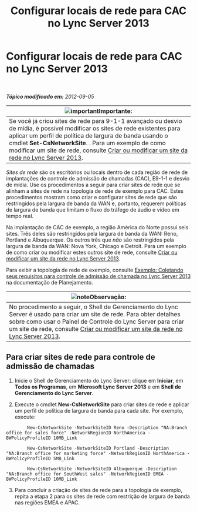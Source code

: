 ﻿---
title: Configurar locais de rede para CAC no Lync Server 2013
TOCTitle: Configurar locais de rede para CAC no Lync Server 2013
ms:assetid: afcea38f-5789-45ec-97af-c6e38364950c
ms:mtpsurl: https://technet.microsoft.com/pt-br/library/Gg412840(v=OCS.15)
ms:contentKeyID: 49307795
ms.date: 05/19/2016
mtps_version: v=OCS.15
ms.translationtype: HT
---

# Configurar locais de rede para CAC no Lync Server 2013

 

_**Tópico modificado em:** 2012-09-05_

<table>
<thead>
<tr class="header">
<th><img src="images/Gg425939.important(OCS.15).gif" title="important" alt="important" />Importante:</th>
</tr>
</thead>
<tbody>
<tr class="odd">
<td>Se você já criou sites de rede para 9-1-1 avançado ou desvio de mídia, é possível modificar os sites de rede existentes para aplicar um perfil de política de largura de banda usando o cmdlet <strong>Set-CsNetworkSite</strong>. . Para um exemplo de como modificar um site de rede, consulte <a href="lync-server-2013-create-or-modify-a-network-site.md">Criar ou modificar um site da rede no Lync Server 2013</a>.</td>
</tr>
</tbody>
</table>


*Sites de rede* são os escritórios ou locais dentro de cada região de rede de implantações de controle de admissão de chamadas (CAC), E9-1-1 e desvio de mídia. Use os procedimentos a seguir para criar sites de rede que se alinham a sites de rede na topologia de rede de exemplo para CAC. Estes procedimentos mostram como criar e configurar sites de rede que são restringidos pela largura de banda da WAN e, portanto, requerem políticas de largura de banda que limitam o fluxo do tráfego de áudio e vídeo em tempo real.

Na implantação de CAC de exemplo, a região América do Norte possui seis sites. Três deles são restringidos pela largura de banda da WAN: Reno, Portland e Albuquerque. Os outros três que *não* são restringidos pela largura de banda da WAN: Nova York, Chicago e Detroit. Para um exemplo de como criar ou modificar estes outros site de rede, consulte [Criar ou modificar um site da rede no Lync Server 2013](lync-server-2013-create-or-modify-a-network-site.md).

Para exibir a topologia de rede de exemplo, consulte [Exemplo: Coletando seus requisitos para controle de admissão de chamada no Lync Server 2013](lync-server-2013-example-of-gathering-your-requirements-for-call-admission-control.md) na documentação de Planejamento.

<table>
<thead>
<tr class="header">
<th><img src="images/Gg425756.note(OCS.15).gif" title="note" alt="note" />Observação:</th>
</tr>
</thead>
<tbody>
<tr class="odd">
<td>No procedimento a seguir, o Shell de Gerenciamento do Lync Server é usado para criar um site de rede. Para obter detalhes sobre como usar o Painel de Controle do Lync Server para criar um site de rede, consulte <a href="lync-server-2013-create-or-modify-a-network-site.md">Criar ou modificar um site da rede no Lync Server 2013</a>.</td>
</tr>
</tbody>
</table>


## Para criar sites de rede para controle de admissão de chamadas

1.  Inicie o Shell de Gerenciamento do Lync Server: clique em **Iniciar**, em **Todos os Programas**, em **Microsoft Lync Server 2013** e em **Shell de Gerenciamento do Lync Server**.

2.  Execute o cmdlet **New-CsNetworkSite** para criar sites de rede e aplicar um perfil de política de largura de banda para cada site. Por exemplo, execute:
    
```
        New-CsNetworkSite -NetworkSiteID Reno -Description "NA:Branch office for sales force" -NetworkRegionID NorthAmerica -BWPolicyProfileID 10MB_Link
```
```    
        New-CsNetworkSite -NetworkSiteID Portland -Description "NA:Branch office for marketing force" -NetworkRegionID NorthAmerica -BWPolicyProfileID 5MB_Link
```
```    
        New-CsNetworkSite -NetworkSiteID Albuquerque -Description "NA:Branch office for SouthWest sales" -NetworkRegionID EMEA -BWPolicyProfileID 10MB_Link
```

3.  Para concluir a criação de sites de rede para a topologia de exemplo, repita a etapa 2 para os sites de rede com restrição de largura de banda nas regiões EMEA e APAC.

